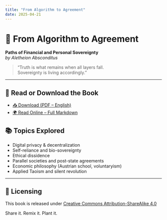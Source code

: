 ```yaml
---
title: "From Algorithm to Agreement"
date: 2025-04-21
---
```


# 📘 From Algorithm to Agreement  
**Paths of Financial and Personal Sovereignty**  
*by Aletheion Absconditus*

> “Truth is what remains when all layers fall.  
> Sovereignty is living accordingly.”

---

## 🔗 Read or Download the Book

- [📥 Download (PDF – English)](#)
- [🌍 Read Online – Full Markdown](#)

## 📚 Topics Explored
- Digital privacy & decentralization
- Self-reliance and bio-sovereignty
- Ethical dissidence
- Parallel societies and post-state agreements
- Economic philosophy (Austrian school, voluntaryism)
- Applied Taoism and silent revolution

---

## 🔖 Licensing
This book is released under [Creative Commons Attribution-ShareAlike 4.0](https://creativecommons.org/licenses/by-sa/4.0/)

Share it. Remix it. Plant it.

